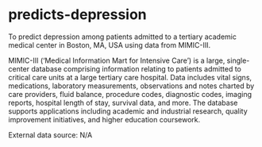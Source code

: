 # predicts-depression
To predict depression among patients admitted to a tertiary academic medical center in Boston, MA, USA using data from MIMIC-III. 

MIMIC-III (‘Medical Information Mart for Intensive Care’) is a large, single-center database comprising information relating to patients admitted to critical care units at a large tertiary care hospital. Data includes vital signs, medications, laboratory measurements, observations and notes charted by care providers, fluid balance, procedure codes, diagnostic codes, imaging reports, hospital length of stay, survival data, and more. The database supports applications including academic and industrial research, quality improvement initiatives, and higher education coursework.

External data source: N/A

